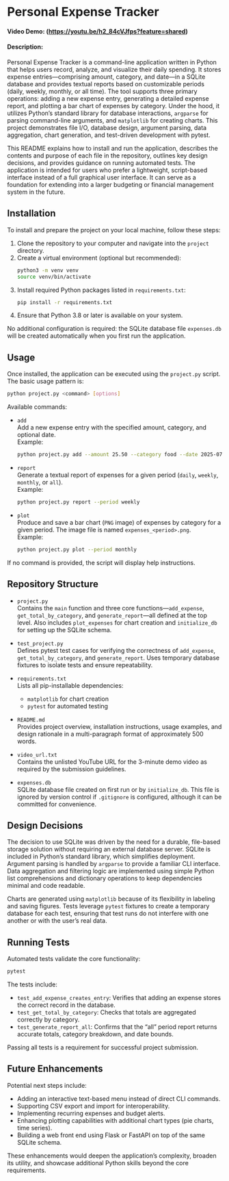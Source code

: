 # Personal Expense Tracker

#### Video Demo: <URL HERE>(https://youtu.be/h2_84cVJfps?feature=shared)

#### Description:

Personal Expense Tracker is a command-line application written in Python that helps users record, analyze, and visualize their daily spending. It stores expense entries—comprising amount, category, and date—in a SQLite database and provides textual reports based on customizable periods (daily, weekly, monthly, or all time). The tool supports three primary operations: adding a new expense entry, generating a detailed expense report, and plotting a bar chart of expenses by category. Under the hood, it utilizes Python’s standard library for database interactions, `argparse` for parsing command-line arguments, and `matplotlib` for creating charts. This project demonstrates file I/O, database design, argument parsing, data aggregation, chart generation, and test-driven development with pytest.

This README explains how to install and run the application, describes the contents and purpose of each file in the repository, outlines key design decisions, and provides guidance on running automated tests. The application is intended for users who prefer a lightweight, script-based interface instead of a full graphical user interface. It can serve as a foundation for extending into a larger budgeting or financial management system in the future.

## Installation

To install and prepare the project on your local machine, follow these steps:

1. Clone the repository to your computer and navigate into the `project` directory.  
2. Create a virtual environment (optional but recommended):  
   ```bash
   python3 -m venv venv
   source venv/bin/activate
   ```  
3. Install required Python packages listed in `requirements.txt`:  
   ```bash
   pip install -r requirements.txt
   ```  
4. Ensure that Python 3.8 or later is available on your system.

No additional configuration is required: the SQLite database file `expenses.db` will be created automatically when you first run the application.

## Usage

Once installed, the application can be executed using the `project.py` script. The basic usage pattern is:

```bash
python project.py <command> [options]
```

Available commands:

- `add`  
  Add a new expense entry with the specified amount, category, and optional date.  
  Example:  
  ```bash
  python project.py add --amount 25.50 --category food --date 2025-07-30
  ```  
- `report`  
  Generate a textual report of expenses for a given period (`daily`, `weekly`, `monthly`, or `all`).  
  Example:  
  ```bash
  python project.py report --period weekly
  ```  
- `plot`  
  Produce and save a bar chart (`PNG` image) of expenses by category for a given period. The image file is named `expenses_<period>.png`.  
  Example:  
  ```bash
  python project.py plot --period monthly
  ```

If no command is provided, the script will display help instructions.

## Repository Structure

- `project.py`  
  Contains the `main` function and three core functions—`add_expense`, `get_total_by_category`, and `generate_report`—all defined at the top level. Also includes `plot_expenses` for chart creation and `initialize_db` for setting up the SQLite schema.

- `test_project.py`  
  Defines pytest test cases for verifying the correctness of `add_expense`, `get_total_by_category`, and `generate_report`. Uses temporary database fixtures to isolate tests and ensure repeatability.

- `requirements.txt`  
  Lists all pip-installable dependencies:  
  - `matplotlib` for chart creation  
  - `pytest` for automated testing

- `README.md`  
  Provides project overview, installation instructions, usage examples, and design rationale in a multi-paragraph format of approximately 500 words.

- `video_url.txt`  
  Contains the unlisted YouTube URL for the 3-minute demo video as required by the submission guidelines.

- `expenses.db`  
  SQLite database file created on first run or by `initialize_db`. This file is ignored by version control if `.gitignore` is configured, although it can be committed for convenience.

## Design Decisions

The decision to use SQLite was driven by the need for a durable, file-based storage solution without requiring an external database server. SQLite is included in Python’s standard library, which simplifies deployment. Argument parsing is handled by `argparse` to provide a familiar CLI interface. Data aggregation and filtering logic are implemented using simple Python list comprehensions and dictionary operations to keep dependencies minimal and code readable.

Charts are generated using `matplotlib` because of its flexibility in labeling and saving figures. Tests leverage `pytest` fixtures to create a temporary database for each test, ensuring that test runs do not interfere with one another or with the user’s real data.

## Running Tests

Automated tests validate the core functionality:

```bash
pytest
```

The tests include:

- `test_add_expense_creates_entry`: Verifies that adding an expense stores the correct record in the database.  
- `test_get_total_by_category`: Checks that totals are aggregated correctly by category.  
- `test_generate_report_all`: Confirms that the “all” period report returns accurate totals, category breakdown, and date bounds.

Passing all tests is a requirement for successful project submission.

## Future Enhancements

Potential next steps include:
- Adding an interactive text-based menu instead of direct CLI commands.  
- Supporting CSV export and import for interoperability.  
- Implementing recurring expenses and budget alerts.  
- Enhancing plotting capabilities with additional chart types (pie charts, time series).  
- Building a web front end using Flask or FastAPI on top of the same SQLite schema.

These enhancements would deepen the application’s complexity, broaden its utility, and showcase additional Python skills beyond the core requirements.